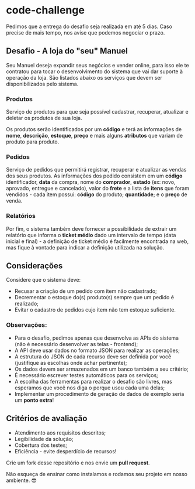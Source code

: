 # code-challenge

Pedimos que a entrega do desafio seja realizada em até 5 dias. Caso precise de mais tempo, nos avise que podemos negociar o prazo.


## Desafio - A loja do "seu" Manuel
Seu Manuel deseja expandir seus negócios e vender online, para isso ele te contratou para tocar o desenvolvimento do sistema que vai dar suporte à operação da loja. São listados abaixo os serviços que devem ser disponibilizados pelo sistema.

### Produtos
Serviço de produtos para que seja possível cadastrar, recuperar, atualizar e deletar os produtos de sua loja.

Os produtos serão identificados por um **código** e terá as informações de **nome**, **descrição**, **estoque**, **preço** e mais alguns **atributos** que variam de produto para produto.

### Pedidos
Serviço de pedidos que permitirá registrar, recuperar e atualizar as vendas dos seus produtos. As informações dos pedido consistem em um **código** identificador, **data** da compra, nome do **comprador**, **estado** (ex: novo, aprovado, entregue e cancelado), valor do **frete** e a lista de **itens** que foram vendidos - cada item possui: **código** do produto; **quantidade**; e o **preço** de venda.

### Relatórios
Por fim, o sistema também deve fornecer a possibilidade de extrair um relatório que informa o **ticket médio** dado um intervalo de tempo (data inicial e final) - a definição de ticket médio é facilmente encontrada na web, mas fique à vontade para indicar a definição utilizada na solução.

## Considerações
Considere que o sistema deve:

- Recusar a criação de um pedido com item não cadastrado;
- Decrementar o estoque do(s) produto(s) sempre que um pedido é realizado;
- Evitar o cadastro de pedidos cujo item não tem estoque suficiente.

### Observações:
- Para o desafio, pedimos apenas que desenvolva as APIs do sistema (não é necessário desenvolver as telas - frontend);
- A API deve usar dados no formato JSON para realizar as operações;
- A estrutura do JSON de cada recurso deve ser definida por você (justifique as escolhas onde achar pertinente);
- Os dados devem ser armazenados em um banco também a seu critério;
- É necessário escrever testes automáticos para os serviços;
- A escolha das ferramentas para realizar o desafio são livres, mas esperamos que você nos diga o porque usou cada uma delas;
- Implementar um procedimento de geração de dados de exemplo seria um **ponto extra**!

## Critérios de avaliação
- Atendimento aos requisitos descritos;
- Legibilidade da solução;
- Cobertura dos testes;
- Eficiência - evite desperdício de recursos!

Crie um fork desse repositório e nos envie um **pull request**.

Não esqueça de ensinar como instalamos e rodamos seu projeto em nosso ambiente. :sunglasses:
